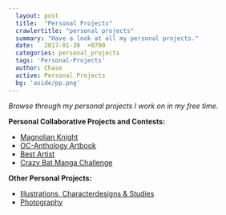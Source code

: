 ```yaml
---
  layout: post
  title:  "Personal Projects"
  crawlertitle: "personal projects"
  summary: "Have a look at all my personal projects."
  date:   2017-01-30  +0700
  categories: personal_projects
  tags: 'Personal-Projects'
  author: Chase
  active: Personal Projects
  bg: 'aside/pp.png'
---
```

*Browse through my personal projects I work on in my free time.*

  **Personal Collaborative Projects and Contests:**
  * [Magnolian Knight](https://chasethehunter.github.io/personal_projects/magnolian-knight/)
  * [OC-Anthology Artbook](https://chasethehunter.github.io/personal_projects/ocanthology/)
  * [Best Artist](https://chasethehunter.github.io/personal_projects/best-artist/)
  * [Crazy Bat Manga Challenge](https://chasethehunter.github.io/personal_projects/crazybat-manga-challenge/)
  
  **Other Personal Projects:**
  * [Illustrations, Characterdesigns & Studies](https://chasethehunter.github.io/personal_stuff/personal-stuff/)
  * [Photography](https://chasethehunter.github.io/photography/photography/)

